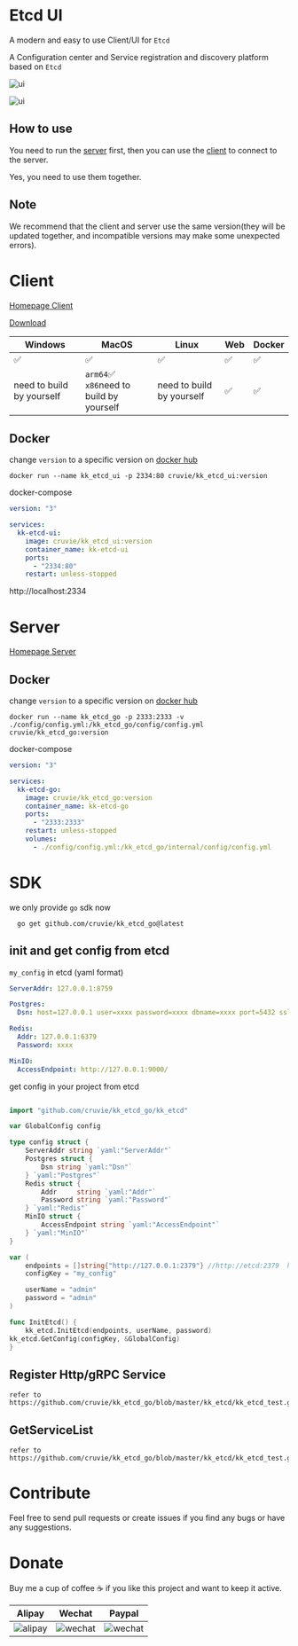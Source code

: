 # Etcd UI

A modern and easy to use Client/UI for `Etcd`

A Configuration center and Service registration and discovery platform based on `Etcd`

![ui](https://github.com/cruvie/kk_etcd_ui/blob/master/lib/assets/images/ui.png?raw=true) 

![ui](https://github.com/cruvie/kk_etcd_ui/blob/master/lib/assets/images/ui2.png?raw=true)

## How to use

You need to run the [server](https://github.com/cruvie/kk_etcd_go) first, then you can use the [client](https://github.com/cruvie/kk_etcd_ui) to connect to the server.

Yes, you need to use them together.

## Note

We recommend that the client and server use the same version(they will be updated together, and incompatible versions
may make
some unexpected errors).

# Client

[Homepage Client](https://github.com/cruvie/kk_etcd_ui)

[Download](https://github.com/cruvie/kk_etcd_ui/releases)

| Windows                   | MacOS                                       | Linux                     | Web | Docker |
|---------------------------|---------------------------------------------|---------------------------|-----|--------| 
| ✅                         | ✅                                           | ✅                         | ✅   | ✅      |
| need to build by yourself | `arm64`✅<br/>`x86`need to build by yourself | need to build by yourself | ✅   | ✅      |

## Docker
change `version` to a specific version on [docker hub](https://hub.docker.com/r/cruvie/kk_etcd_ui/tags)
```shell
docker run --name kk_etcd_ui -p 2334:80 cruvie/kk_etcd_ui:version
```

docker-compose

```yaml
version: "3"

services:
  kk-etcd-ui:
    image: cruvie/kk_etcd_ui:version
    container_name: kk-etcd-ui
    ports:
      - "2334:80"
    restart: unless-stopped

```
http://localhost:2334

# Server

[Homepage Server](https://github.com/cruvie/kk_etcd_go)

## Docker
change `version` to a specific version on [docker hub](https://hub.docker.com/r/cruvie/kk_etcd_go/tags)
```shell
docker run --name kk_etcd_go -p 2333:2333 -v ./config/config.yml:/kk_etcd_go/config/config.yml cruvie/kk_etcd_go:version
```

docker-compose

```yaml
version: "3"

services:
  kk-etcd-go:
    image: cruvie/kk_etcd_go:version
    container_name: kk-etcd-go
    ports:
      - "2333:2333"
    restart: unless-stopped
    volumes:
      - ./config/config.yml:/kk_etcd_go/internal/config/config.yml

```
# SDK
we only provide `go` sdk now
```shell
  go get github.com/cruvie/kk_etcd_go@latest
```

## init and get config from etcd

`my_config` in etcd (yaml format)
```yaml
ServerAddr: 127.0.0.1:8759

Postgres:
  Dsn: host=127.0.0.1 user=xxxx password=xxxx dbname=xxxx port=5432 sslmode=disable TimeZone=UTC

Redis:
  Addr: 127.0.0.1:6379
  Password: xxxx

MinIO:
  AccessEndpoint: http://127.0.0.1:9000/
```
get config in your project from etcd
```go

import "github.com/cruvie/kk_etcd_go/kk_etcd"

var GlobalConfig config

type config struct {
	ServerAddr string `yaml:"ServerAddr"`
	Postgres struct {
		Dsn string `yaml:"Dsn"`
	} `yaml:"Postgres"`
	Redis struct {
		Addr     string `yaml:"Addr"`
		Password string `yaml:"Password"`
	} `yaml:"Redis"`
	MinIO struct {
		AccessEndpoint string `yaml:"AccessEndpoint"`
	} `yaml:"MinIO"`
}

var (
	endpoints = []string{"http://127.0.0.1:2379"} //http://etcd:2379  http://127.0.0.1:2379
	configKey = "my_config"

	userName = "admin"
	password = "admin"
)

func InitEtcd() {
	kk_etcd.InitEtcd(endpoints, userName, password)
kk_etcd.GetConfig(configKey, &GlobalConfig)
}
```

## Register Http/gRPC Service

```
refer to https://github.com/cruvie/kk_etcd_go/blob/master/kk_etcd/kk_etcd_test.go
```

## GetServiceList

```
refer to https://github.com/cruvie/kk_etcd_go/blob/master/kk_etcd/kk_etcd_test.go
```

# Contribute

Feel free to send pull requests or create issues if you find any bugs or have any suggestions.

# Donate

Buy me a cup of coffee ☕️ if you like this project and want to keep it active.

| Alipay                                 | Wechat                                 | Paypal                                 |
|----------------------------------------|----------------------------------------|----------------------------------------|
| ![alipay](https://github.com/cruvie/kk_etcd_ui/blob/master/lib/assets/pay/alipay.png?raw=true) | ![wechat](https://github.com/cruvie/kk_etcd_ui/blob/master/lib/assets/pay/wechat.png?raw=true) | ![wechat](https://github.com/cruvie/kk_etcd_ui/blob/master/lib/assets/pay/wechat.png?raw=true) |
